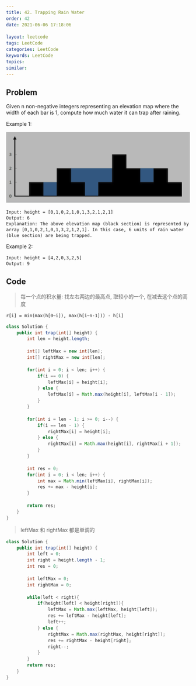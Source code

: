 ```yaml
---
title: 42. Trapping Rain Water
order: 42
date: 2021-06-06 17:18:06

layout: leetcode
tags: LeetCode
categories: LeetCode
keywords: LeetCode
topics:
similar:
---
```


## Problem

Given n non-negative integers representing an elevation map where the width of each bar is 1, compute how much water it can trap after raining.

Example 1:

![img](./assets/42.png)

```
Input: height = [0,1,0,2,1,0,1,3,2,1,2,1]
Output: 6
Explanation: The above elevation map (black section) is represented by array [0,1,0,2,1,0,1,3,2,1,2,1]. In this case, 6 units of rain water (blue section) are being trapped.
```

Example 2:

```
Input: height = [4,2,0,3,2,5]
Output: 9
```

## Code

> 每一个点的积水量: 找左右两边的最高点, 取较小的一个, 在减去这个点的高度

```
r[i] = min(max(h[0~i]), max(h[i~n-1])) - h[i]
```

```java
class Solution {
    public int trap(int[] height) {
        int len = height.length;

        int[] leftMax = new int[len];
        int[] rightMax = new int[len];

        for(int i = 0; i < len; i++) {
            if(i == 0) {
                leftMax[i] = height[i];
            } else {
                leftMax[i] = Math.max(height[i], leftMax[i - 1]);
            }
        }

        for(int i = len - 1; i >= 0; i--) {
            if(i == len - 1) {
                rightMax[i] = height[i];
            } else {
                rightMax[i] = Math.max(height[i], rightMax[i + 1]);
            }
        }

        int res = 0;
        for(int i = 0; i < len; i++) {
            int max = Math.min(leftMax[i], rightMax[i]);
            res += max - height[i];
        }

        return res;
    }
}
```

> leftMax 和 rightMax 都是单调的

```java
class Solution {
    public int trap(int[] height) {
        int left = 0;
        int right = height.length - 1;
        int res = 0;

        int leftMax = 0;
        int rightMax = 0;

        while(left < right){
            if(height[left] < height[right]){
                leftMax = Math.max(leftMax, height[left]);
                res += leftMax - height[left];
                left++;
            } else {
                rightMax = Math.max(rightMax, height[right]);
                res += rightMax - height[right];
                right--;
            }
        }
        return res;
    }
}
```
